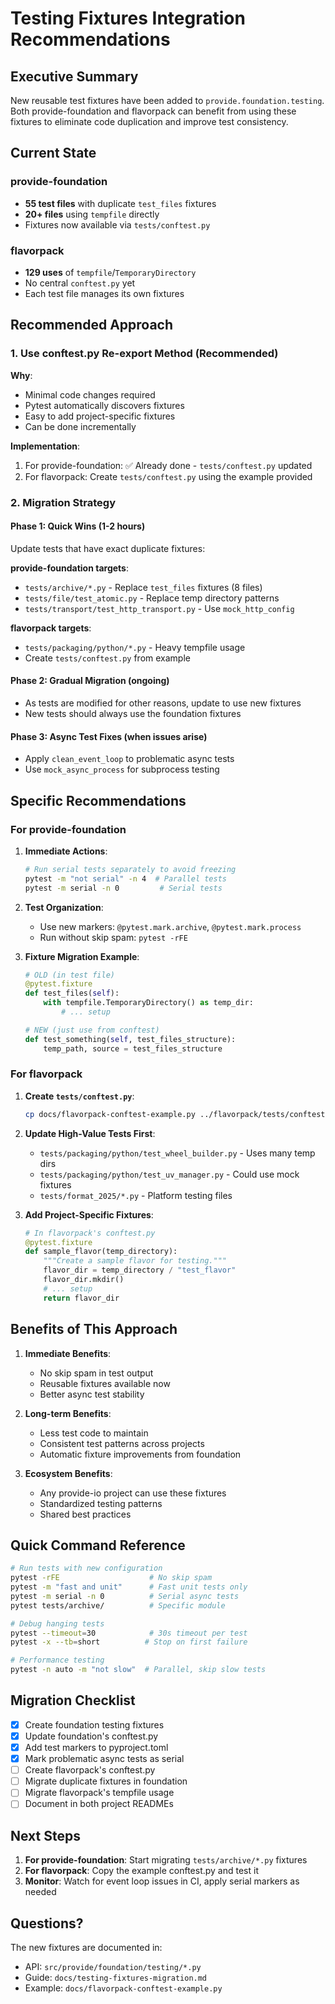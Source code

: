 # Testing Fixtures Integration Recommendations

## Executive Summary
New reusable test fixtures have been added to `provide.foundation.testing`. Both provide-foundation and flavorpack can benefit from using these fixtures to eliminate code duplication and improve test consistency.

## Current State

### provide-foundation
- **55 test files** with duplicate `test_files` fixtures
- **20+ files** using `tempfile` directly
- Fixtures now available via `tests/conftest.py`

### flavorpack
- **129 uses** of `tempfile`/`TemporaryDirectory`
- No central `conftest.py` yet
- Each test file manages its own fixtures

## Recommended Approach

### 1. **Use conftest.py Re-export Method** (Recommended)

**Why**: 
- Minimal code changes required
- Pytest automatically discovers fixtures
- Easy to add project-specific fixtures
- Can be done incrementally

**Implementation**:
1. For provide-foundation: ✅ Already done - `tests/conftest.py` updated
2. For flavorpack: Create `tests/conftest.py` using the example provided

### 2. **Migration Strategy**

#### Phase 1: Quick Wins (1-2 hours)
Update tests that have exact duplicate fixtures:

**provide-foundation targets**:
- `tests/archive/*.py` - Replace `test_files` fixtures (8 files)
- `tests/file/test_atomic.py` - Replace temp directory patterns
- `tests/transport/test_http_transport.py` - Use `mock_http_config`

**flavorpack targets**:
- `tests/packaging/python/*.py` - Heavy tempfile usage
- Create `tests/conftest.py` from example

#### Phase 2: Gradual Migration (ongoing)
- As tests are modified for other reasons, update to use new fixtures
- New tests should always use the foundation fixtures

#### Phase 3: Async Test Fixes (when issues arise)
- Apply `clean_event_loop` to problematic async tests
- Use `mock_async_process` for subprocess testing

## Specific Recommendations

### For provide-foundation

1. **Immediate Actions**:
   ```bash
   # Run serial tests separately to avoid freezing
   pytest -m "not serial" -n 4  # Parallel tests
   pytest -m serial -n 0         # Serial tests
   ```

2. **Test Organization**:
   - Use new markers: `@pytest.mark.archive`, `@pytest.mark.process`
   - Run without skip spam: `pytest -rFE`

3. **Fixture Migration Example**:
   ```python
   # OLD (in test file)
   @pytest.fixture
   def test_files(self):
       with tempfile.TemporaryDirectory() as temp_dir:
           # ... setup
   
   # NEW (just use from conftest)
   def test_something(self, test_files_structure):
       temp_path, source = test_files_structure
   ```

### For flavorpack

1. **Create `tests/conftest.py`**:
   ```bash
   cp docs/flavorpack-conftest-example.py ../flavorpack/tests/conftest.py
   ```

2. **Update High-Value Tests First**:
   - `tests/packaging/python/test_wheel_builder.py` - Uses many temp dirs
   - `tests/packaging/python/test_uv_manager.py` - Could use mock fixtures
   - `tests/format_2025/*.py` - Platform testing files

3. **Add Project-Specific Fixtures**:
   ```python
   # In flavorpack's conftest.py
   @pytest.fixture
   def sample_flavor(temp_directory):
       """Create a sample flavor for testing."""
       flavor_dir = temp_directory / "test_flavor"
       flavor_dir.mkdir()
       # ... setup
       return flavor_dir
   ```

## Benefits of This Approach

1. **Immediate Benefits**:
   - No skip spam in test output
   - Reusable fixtures available now
   - Better async test stability

2. **Long-term Benefits**:
   - Less test code to maintain
   - Consistent test patterns across projects
   - Automatic fixture improvements from foundation

3. **Ecosystem Benefits**:
   - Any provide-io project can use these fixtures
   - Standardized testing patterns
   - Shared best practices

## Quick Command Reference

```bash
# Run tests with new configuration
pytest -rFE                    # No skip spam
pytest -m "fast and unit"      # Fast unit tests only
pytest -m serial -n 0          # Serial async tests
pytest tests/archive/          # Specific module

# Debug hanging tests
pytest --timeout=30            # 30s timeout per test
pytest -x --tb=short          # Stop on first failure

# Performance testing
pytest -n auto -m "not slow"  # Parallel, skip slow tests
```

## Migration Checklist

- [x] Create foundation testing fixtures
- [x] Update foundation's conftest.py
- [x] Add test markers to pyproject.toml
- [x] Mark problematic async tests as serial
- [ ] Create flavorpack's conftest.py
- [ ] Migrate duplicate fixtures in foundation
- [ ] Migrate flavorpack's tempfile usage
- [ ] Document in both project READMEs

## Next Steps

1. **For provide-foundation**: Start migrating `tests/archive/*.py` fixtures
2. **For flavorpack**: Copy the example conftest.py and test it
3. **Monitor**: Watch for event loop issues in CI, apply serial markers as needed

## Questions?

The new fixtures are documented in:
- API: `src/provide/foundation/testing/*.py`
- Guide: `docs/testing-fixtures-migration.md`
- Example: `docs/flavorpack-conftest-example.py`